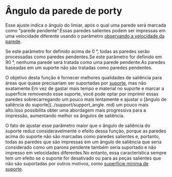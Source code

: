 Ângulo da parede de porty
====
Esse ajuste indica o ângulo do limiar, após o qual uma parede será marcada como "parede pendente".Essas paredes salientes podem ser impressas em uma velocidade diferente usando o parâmetro [observando a velocidade da parede](Wall_overhang_speed_factor.md).

Se este parâmetro for definido acima de 0 °, todas as paredes serão processadas como paredes pendentes.Se este parâmetro for definido em 90 °, nenhuma parede será tratada como uma parede pendente.As paredes baseadas em um suporte não são tratadas como paredes pendentes.

O objetivo desta função é fornecer melhores qualidades de saliência para áreas que quase precisariam ser suportadas por [suporte](../support/support_nable.md), mas não exatamente.Em vez de gastar mais tempo e material no suporte e marcar a superfície removendo esse suporte, você pode optar por imprimir essas paredes sobrecarregando um pouco mais lentamente e ajustar o [ângulo de saliência do suporte](../support/support_angle. md) um pouco mais alto.Isso possibilita obter uma abordagem mais progressiva para a impressão, aumentando melhor os ângulos de saliência.

O fato de ajustar esse parâmetro maior que o ângulo de saliência do suporte reduz consideravelmente o efeito dessa função, porque as paredes acima do suporte não são marcadas como paredes salientes e, portanto, todas as paredes que são impressas em um ângulo de saliência que seria considerado como um parons pendente também seria suportado e não impresso em velocidades diferentes.No entanto, essa característica sempre tem um efeito se o suporte for desativado ou para as peças salientes que não são suportadas por outros motivos, como [superfície mínima de suporte](../suporte/minimum_support_area.md).